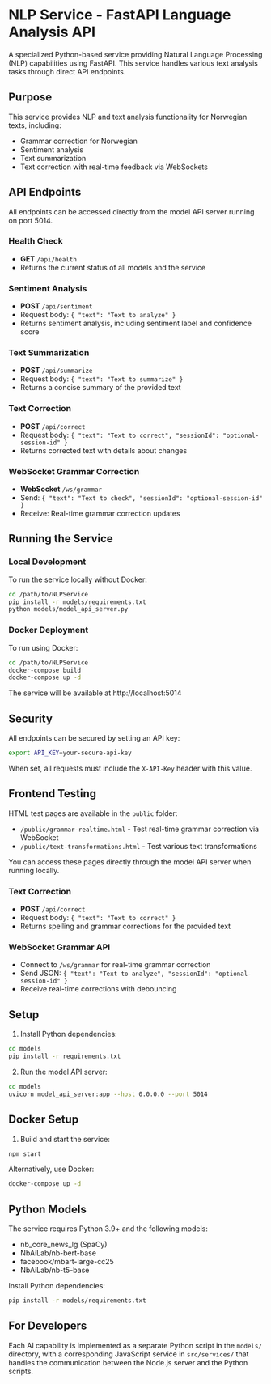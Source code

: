 # NLP Service - FastAPI Language Analysis API

A specialized Python-based service providing Natural Language Processing (NLP) capabilities using FastAPI. This service handles various text analysis tasks through direct API endpoints.

## Purpose

This service provides NLP and text analysis functionality for Norwegian texts, including:

- Grammar correction for Norwegian
- Sentiment analysis
- Text summarization
- Text correction with real-time feedback via WebSockets

## API Endpoints

All endpoints can be accessed directly from the model API server running on port 5014.

### Health Check
- **GET** `/api/health`
- Returns the current status of all models and the service

### Sentiment Analysis
- **POST** `/api/sentiment`
- Request body: `{ "text": "Text to analyze" }`
- Returns sentiment analysis, including sentiment label and confidence score

### Text Summarization
- **POST** `/api/summarize`
- Request body: `{ "text": "Text to summarize" }`
- Returns a concise summary of the provided text

### Text Correction
- **POST** `/api/correct`
- Request body: `{ "text": "Text to correct", "sessionId": "optional-session-id" }`
- Returns corrected text with details about changes

### WebSocket Grammar Correction
- **WebSocket** `/ws/grammar`
- Send: `{ "text": "Text to check", "sessionId": "optional-session-id" }`
- Receive: Real-time grammar correction updates

## Running the Service

### Local Development

To run the service locally without Docker:

```bash
cd /path/to/NLPService
pip install -r models/requirements.txt
python models/model_api_server.py
```

### Docker Deployment

To run using Docker:

```bash
cd /path/to/NLPService
docker-compose build
docker-compose up -d
```

The service will be available at http://localhost:5014

## Security

All endpoints can be secured by setting an API key:

```bash
export API_KEY=your-secure-api-key
```

When set, all requests must include the `X-API-Key` header with this value.

## Frontend Testing

HTML test pages are available in the `public` folder:

- `/public/grammar-realtime.html` - Test real-time grammar correction via WebSocket
- `/public/text-transformations.html` - Test various text transformations

You can access these pages directly through the model API server when running locally.

### Text Correction
- **POST** `/api/correct`
- Request body: `{ "text": "Text to correct" }`
- Returns spelling and grammar corrections for the provided text

### WebSocket Grammar API
- Connect to `/ws/grammar` for real-time grammar correction
- Send JSON: `{ "text": "Text to analyze", "sessionId": "optional-session-id" }`
- Receive real-time corrections with debouncing

## Setup

1. Install Python dependencies:
```bash
cd models
pip install -r requirements.txt
```

2. Run the model API server:
```bash
cd models
uvicorn model_api_server:app --host 0.0.0.0 --port 5014
```

## Docker Setup

1. Build and start the service:
```bash
npm start
```

Alternatively, use Docker:
```bash
docker-compose up -d
```

## Python Models

The service requires Python 3.9+ and the following models:
- nb_core_news_lg (SpaCy)
- NbAiLab/nb-bert-base
- facebook/mbart-large-cc25
- NbAiLab/nb-t5-base

Install Python dependencies:
```bash
pip install -r models/requirements.txt
```

## For Developers

Each AI capability is implemented as a separate Python script in the `models/` directory, with a corresponding JavaScript service in `src/services/` that handles the communication between the Node.js server and the Python scripts.

